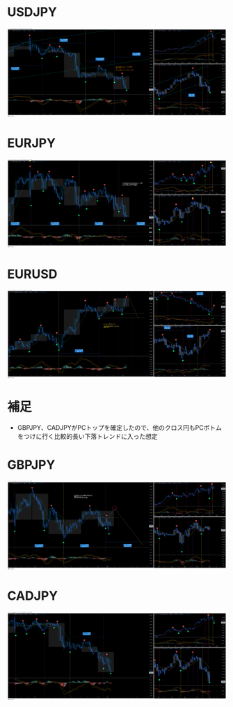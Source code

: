 # USDJPY
![](./USDJPY.png)

# EURJPY
![](./EURJPY.png)

# EURUSD
![](./EURUSD.png)

# 補足
- GBPJPY、CADJPYがPCトップを確定したので、他のクロス円もPCボトムをつけに行く比較的長い下落トレンドに入った想定

# GBPJPY
![](./GBPJPY.png)

# CADJPY
![](./CADJPY.png)
